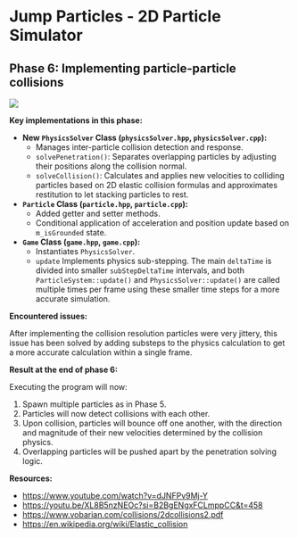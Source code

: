 # Jump Particles - 2D Particle Simulator

## Phase 6: Implementing particle-particle collisions

![](result.gif)

**Key implementations in this phase:**

*   **New `PhysicsSolver` Class (`physicsSolver.hpp`, `physicsSolver.cpp`):**
    *   Manages inter-particle collision detection and response.
    *   `solvePenetration()`: Separates overlapping particles by adjusting their positions along the collision normal.
    *   `solveCollision()`: Calculates and applies new velocities to colliding particles based on 2D elastic collision formulas and approximates restitution to let stacking particles to rest.
*   **`Particle` Class  (`particle.hpp`, `particle.cpp`):**
    *   Added getter and setter methods.
    *   Conditional application of acceleration and position update based on `m_isGrounded` state.
*   **`Game` Class (`game.hpp`, `game.cpp`):**
    *   Instantiates `PhysicsSolver`.
    *   `update` Implements physics sub-stepping. The main `deltaTime` is divided into smaller `subStepDeltaTime` intervals, and both `ParticleSystem::update()` and `PhysicsSolver::update()` are called multiple times per frame using these smaller time steps for a more accurate simulation.

**Encountered issues:**

After implementing the collision resolution particles were very jittery, this issue has been solved by adding substeps to the physics calculation to get a more accurate calculation within a single frame.

**Result at the end of phase 6:**

Executing the program will now:
1.  Spawn multiple particles as in Phase 5.
2.  Particles will now detect collisions with each other.
3.  Upon collision, particles will bounce off one another, with the direction and magnitude of their new velocities determined by the collision physics.
4.  Overlapping particles will be pushed apart by the penetration solving logic.

**Resources:**
- https://www.youtube.com/watch?v=dJNFPv9Mj-Y
- https://youtu.be/XL8B5nzNEOc?si=B2BgENgxFCLmppCC&t=458
- https://www.vobarian.com/collisions/2dcollisions2.pdf
- https://en.wikipedia.org/wiki/Elastic_collision